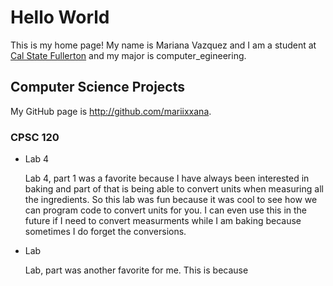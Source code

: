 # Hello World

This is my home page! My name is Mariana Vazquez and I am a student at [Cal State Fullerton](http://www.fullerton.edu/) and my major is computer_egineering.

## Computer Science Projects

My GitHub page is http://github.com/mariixxana.

### CPSC 120

* Lab 4

    Lab 4, part 1 was a favorite because I have always been interested in baking and part of that is being able to convert units when measuring all the ingredients. So this lab was fun because it was cool to see how we can program code to convert units for you. I can even use this in the future if I need to convert measurments while I am baking because sometimes I do forget the conversions. 

* Lab 

    Lab, part was another favorite for me. This is because 
